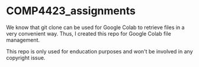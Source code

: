 # COMP4423_assignments
We know that git clone can be used for Google Colab to retrieve files in a very convenient way. Thus, I created this repo for Google Colab file management.

This repo is only used for enducation purposes and won't be involved in any copyright issue.


